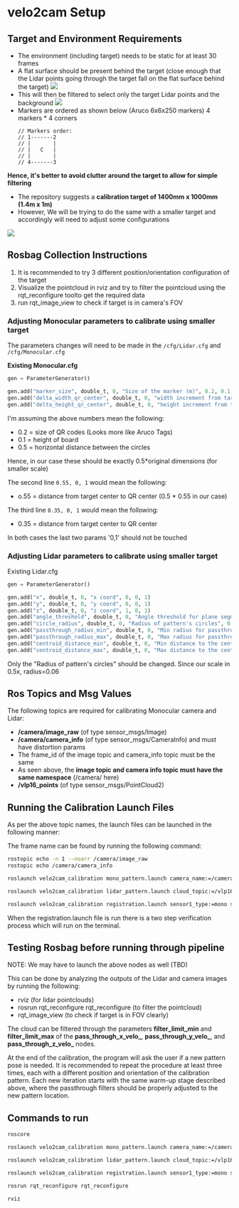 # velo2cam Setup

## Target and Environment Requirements

- The environment (including target) needs to be static for at least 30 frames
- A flat surface should be present behind the target (close enough that the Lidar points
  going through the target fall on the flat surface behind the target)
  ![](/extended_lidar_camera_calib/pics/lidar_filters_1.png)
- This will then be filtered to select only the target Lidar points and the background
  ![](/extended_lidar_camera_calib/pics/lidar_filters_2.png)
- Markers are ordered as shown below (Aruco 6x6x250 markers) 4 markers * 4 corners
  ```
  // Markers order:
  // 1-------2
  // |       |
  // |   C   |
  // |       |
  // 4-------3
  ```

**Hence, it's better to avoid clutter around the target to allow for simple filtering**

- The repository suggests a **calibration target of 1400mm x 1000mm (1.4m x 1m)**
- However, We will be trying to do the same with a smaller target and accordingly will
  need to adjust some configurations

![](/extended_lidar_camera_calib/pics/calibration_target_dimensions.png)

## Rosbag Collection Instructions

1. It is recommended to try 3 different position/orientation configuration of the target
2. Visualize the pointcloud in rviz and try to filter the pointcloud using the rqt_reconfigure toolto get the required data
3. run rqt_image_view to check if target is in camera's FOV

### Adjusting Monocular parameters to calibrate using smaller target

The parameters changes will need to be made in the
```/cfg/Lidar.cfg``` and ```/cfg/Monocular.cfg```

**Existing Monocular.cfg**
```python
gen = ParameterGenerator()

gen.add("marker_size", double_t, 0, "Size of the marker (m)", 0.2, 0.1, 0.5)
gen.add("delta_width_qr_center", double_t, 0, "width increment from target center to qr center (m)", 0.55, 0, 1)
gen.add("delta_height_qr_center", double_t, 0, "height increment from target center to qr center (m)", 0.35, 0, 1)
```

I'm assuming the above numbers mean the following:
- 0.2 = size of QR codes (Looks more like Aruco Tags)
- 0.1 = height of board
- 0.5 = horizontal distance between the circles

Hence, in our case these should be exactly 0.5*original dimensions (for smaller scale)

The second line ```0.55, 0, 1``` would mean the following:
- o.55 = distance from target center to QR center (0.5 * 0.55 in our case)

The third line ```0.35, 0, 1``` would mean the following:
- 0.35 = distance from target center to QR center

In both cases the last two params '0,1' should not be touched


### Adjusting Lidar parameters to calibrate using smaller target

Existing Lidar.cfg

```python
gen = ParameterGenerator()

gen.add("x", double_t, 0, "x coord", 0, 0, 1)
gen.add("y", double_t, 0, "y coord", 0, 0, 1)
gen.add("z", double_t, 0, "z coord", 1, 0, 1)
gen.add("angle_threshold", double_t, 0, "Angle threshold for plane segmentation", 0.55, 0, pi/2)
gen.add("circle_radius", double_t, 0, "Radius of pattern's circles", 0.12, 0, 1)
gen.add("passthrough_radius_min", double_t, 0, "Min radius for passthrough", 1.0, 0, 10)
gen.add("passthrough_radius_max", double_t, 0, "Max radius for passthrough", 6.0, 0, 10)
gen.add("centroid_distance_min", double_t, 0, "Min distance to the centroid", 0.15, 0.0, 1.0)
gen.add("centroid_distance_max", double_t, 0, "Max distance to the centroid", 0.8, 0.0, 1.0)
```

Only the "Radius of pattern's circles" should be changed. Since our scale in 0.5x, radius=0.06

## Ros Topics and Msg Values

The following topics are required for calibrating Monocular camera and Lidar:
- **/camera/image_raw** (of type sensor_msgs/Image)
- **/camera/camera_info** (of type sensor_msgs/CameraInfo) and must have distortion params
- The frame_id of the image topic and camera_info topic must be the same
- As seen above, the **image topic and camera info topic must have the same namespace** (/camera/ here)
- **/vlp16_points** (of type sensor_msgs/PointCloud2)

## Running the Calibration Launch Files

As per the above topic names, the launch files can be launched in the following manner:

The frame name can be found by running the following command:
```bash
rostopic echo -n 1 --noarr /camera/image_raw
rostopic echo /camera/camera_info
```

```bash
roslaunch velo2cam_calibration mono_pattern.launch camera_name:=/camera image_topic:=image_raw frame_name:=camera

roslaunch velo2cam_calibration lidar_pattern.launch cloud_topic:=/vlp16_points

roslaunch velo2cam_calibration registration.launch sensor1_type:=mono sensor2_type:=lidar
```

When the registration.launch file is run there is a two step verification process which
will run on the terminal.

## Testing Rosbag before running through pipeline

NOTE: We may have to launch the above nodes as well (TBD)

This can be done by analyzing the outputs of the Lidar and camera images by running the following:

- rviz (for lidar pointclouds)
- rosrun rqt_reconfigure rqt_reconfigure (to filter the pointcloud)
- rqt_image_view (to check if target is in FOV clearly)

The cloud can be filtered through the parameters **filter_limit_min** and
**filter_limit_max** of the **pass_through_x_velo_**, **pass_through_y_velo_**,
and **pass_through_z_velo_** nodes.

At the end of the calibration, the program will ask the user if a new pattern pose is needed. It is recommended to repeat the procedure at least three times, each with a different position and orientation of the calibration pattern. Each new iteration starts with the same warm-up stage described above, where the passthrough filters should be properly adjusted to the new pattern location.

## Commands to run

```bash
roscore

roslaunch velo2cam_calibration mono_pattern.launch camera_name:=/camera image_topic:=image_raw frame_name:=camera

roslaunch velo2cam_calibration lidar_pattern.launch cloud_topic:=/vlp16_points

roslaunch velo2cam_calibration registration.launch sensor1_type:=mono sensor2_type:=lidar

rosrun rqt_reconfigure rqt_reconfigure

rviz
```